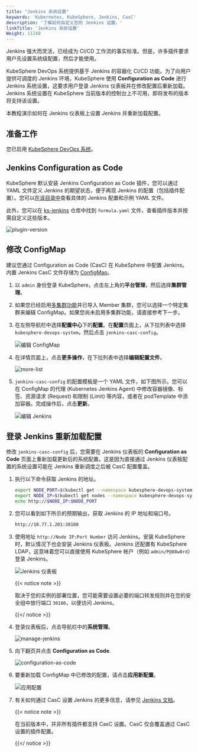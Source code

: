 ```yaml
---
title: "Jenkins 系统设置"
keywords: 'Kubernetes, KubeSphere, Jenkins, CasC'
description: '了解如何自定义您的 Jenkins 设置。'
linkTitle: 'Jenkins 系统设置'
Weight: 11240
---
```


Jenkins 强大而灵活，已经成为 CI/CD 工作流的事实标准。但是，许多插件要求用户先设置系统级配置，然后才能使用。

KubeSphere DevOps 系统提供基于 Jenkins 的容器化 CI/CD 功能。为了向用户提供可调度的 Jenkins 环境，KubeSphere 使用 **Configuration as Code** 进行 Jenkins 系统设置，这要求用户登录 Jenkins 仪表板并在修改配置后重新加载。Jenkins 系统设置在 KubeSphere 当前版本的控制台上不可用，即将发布的版本将支持该设置。

本教程演示如何在 Jenkins 仪表板上设置 Jenkins 并重新加载配置。

## 准备工作

您已启用 [KubeSphere DevOps 系统](../../../pluggable-components/devops/)。

## Jenkins Configuration as Code

KubeSphere 默认安装 Jenkins Configuration as Code 插件，您可以通过 YAML 文件定义 Jenkins 的期望状态，便于再现 Jenkins 的配置（包括插件配置）。您可以[在该目录中](https://github.com/jenkinsci/configuration-as-code-plugin/tree/master/demos)查看具体的 Jenkins 配置和示例 YAML 文件。

此外，您可以在 [ks-jenkins](https://github.com/kubesphere/ks-jenkins) 仓库中找到 `formula.yaml` 文件，查看插件版本并按需自定义这些版本。

![plugin-version](/images/docs/zh-cn/devops-user-guide/use-devops/jenkins-system-settings/plugin-version.png)

## 修改 ConfigMap

建议您通过 Configuration as Code (CasC) 在 KubeSphere 中配置 Jenkins。内置 Jenkins CasC 文件存储为 [ConfigMap](../../../project-user-guide/configuration/configmaps/)。

1. 以 `admin` 身份登录 KubeSphere，点击左上角的**平台管理**，然后选择**集群管理**。

2. 如果您已经启用[多集群功能](../../../multicluster-management/)并已导入 Member 集群，您可以选择一个特定集群来编辑 ConfigMap。如果您尚未启用多集群功能，请直接参考下一步。

3. 在左侧导航栏中选择**配置中心**下的**配置**。在**配置**页面上，从下拉列表中选择 `kubesphere-devops-system`，然后点击 `jenkins-casc-config`。

   ![编辑 ConfigMap](/images/docs/zh-cn/devops-user-guide/use-devops/jenkins-system-settings/edit-configmap.png)

4. 在详情页面上，点击**更多操作**，在下拉列表中选择**编辑配置文件**。

   ![more-list](/images/docs/zh-cn/devops-user-guide/use-devops/jenkins-system-settings/more-list.png)

5. `jenkins-casc-config` 的配置模板是一个 YAML 文件，如下图所示。您可以在 ConfigMap 的代理 (Kubernetes Jenkins Agent) 中修改容器镜像、标签、资源请求 (Request) 和限制 (Limit) 等内容，或者在 podTemplate 中添加容器。完成操作后，点击**更新**。

   ![编辑 Jenkins](/images/docs/zh-cn/devops-user-guide/use-devops/jenkins-system-settings/edit-jenkins.png)

## 登录 Jenkins 重新加载配置

修改 `jenkins-casc-config` 后，您需要在 Jenkins 仪表板的 **Configuration as Code** 页面上重新加载更新后的系统配置。这是因为直接通过 Jenkins 仪表板配置的系统设置可能在 Jenkins 重新调度之后被 CasC 配置覆盖。

1. 执行以下命令获取 Jenkins 的地址。

   ```bash
   export NODE_PORT=$(kubectl get --namespace kubesphere-devops-system -o jsonpath="{.spec.ports[0].nodePort}" services ks-jenkins)
   export NODE_IP=$(kubectl get nodes --namespace kubesphere-devops-system -o jsonpath="{.items[0].status.addresses[0].address}")
   echo http://$NODE_IP:$NODE_PORT
   ```

2. 您可以看到如下所示的预期输出，获取 Jenkins 的 IP 地址和端口号。

   ```bash
   http://10.77.1.201:30180
   ```

3. 使用地址 `http://Node IP:Port Number` 访问 Jenkins。安装 KubeSphere 时，默认情况下也会安装 Jenkins 仪表板。Jenkins 还配置有 KubeSphere LDAP，这意味着您可以直接使用 KubeSphere 帐户（例如 `admin/P@88w0rd`）登录 Jenkins。

   ![Jenkins 仪表板](/images/docs/zh-cn/devops-user-guide/use-devops/jenkins-system-settings/jenkins-dashboard.png)

   {{< notice note >}}

   取决于您的实例的部署位置，您可能需要设置必要的端口转发规则并在您的安全组中放行端口 `30180`，以便访问 Jenkins。

   {{</ notice >}} 

4. 登录仪表板后，点击导航栏中的**系统管理**。

   ![manage-jenkins](/images/docs/zh-cn/devops-user-guide/use-devops/jenkins-system-settings/manage-jenkins.png)

5. 向下翻页并点击 **Configuration as Code**.

   ![configuration-as-code](/images/docs/zh-cn/devops-user-guide/use-devops/jenkins-system-settings/configuration-as-code.png)

6. 要重新加载 ConfigMap 中已修改的配置，请点击**应用新配置**。

   ![应用配置](/images/docs/zh-cn/devops-user-guide/use-devops/jenkins-system-settings/apply-config.png)

7. 有关如何通过 CasC 设置 Jenkins 的更多信息，请参见 [Jenkins 文档](https://github.com/jenkinsci/configuration-as-code-plugin)。

   {{< notice note >}}

   在当前版本中，并非所有插件都支持 CasC 设置。CasC 仅会覆盖通过 CasC 设置的插件配置。

   {{</ notice >}} 